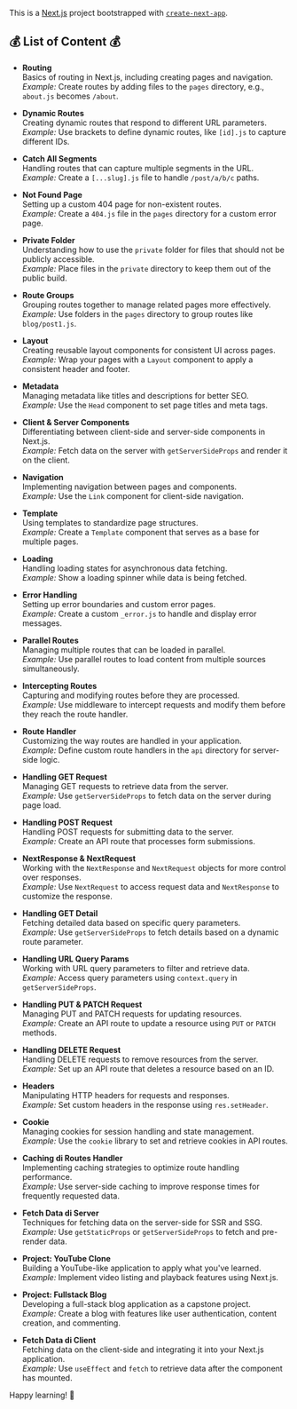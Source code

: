This is a [Next.js](https://nextjs.org/) project bootstrapped with [`create-next-app`](https://github.com/vercel/next.js/tree/canary/packages/create-next-app).

## 💰 List of Content 💰

- **Routing**  
  Basics of routing in Next.js, including creating pages and navigation.  
  *Example:* Create routes by adding files to the `pages` directory, e.g., `about.js` becomes `/about`.

- **Dynamic Routes**  
  Creating dynamic routes that respond to different URL parameters.  
  *Example:* Use brackets to define dynamic routes, like `[id].js` to capture different IDs.

- **Catch All Segments**  
  Handling routes that can capture multiple segments in the URL.  
  *Example:* Create a `[...slug].js` file to handle `/post/a/b/c` paths.

- **Not Found Page**  
  Setting up a custom 404 page for non-existent routes.  
  *Example:* Create a `404.js` file in the `pages` directory for a custom error page.

- **Private Folder**  
  Understanding how to use the `private` folder for files that should not be publicly accessible.  
  *Example:* Place files in the `private` directory to keep them out of the public build.

- **Route Groups**  
  Grouping routes together to manage related pages more effectively.  
  *Example:* Use folders in the `pages` directory to group routes like `blog/post1.js`.

- **Layout**  
  Creating reusable layout components for consistent UI across pages.  
  *Example:* Wrap your pages with a `Layout` component to apply a consistent header and footer.

- **Metadata**  
  Managing metadata like titles and descriptions for better SEO.  
  *Example:* Use the `Head` component to set page titles and meta tags.

- **Client & Server Components**  
  Differentiating between client-side and server-side components in Next.js.  
  *Example:* Fetch data on the server with `getServerSideProps` and render it on the client.

- **Navigation**  
  Implementing navigation between pages and components.  
  *Example:* Use the `Link` component for client-side navigation.

- **Template**  
  Using templates to standardize page structures.  
  *Example:* Create a `Template` component that serves as a base for multiple pages.

- **Loading**  
  Handling loading states for asynchronous data fetching.  
  *Example:* Show a loading spinner while data is being fetched.

- **Error Handling**  
  Setting up error boundaries and custom error pages.  
  *Example:* Create a custom `_error.js` to handle and display error messages.

- **Parallel Routes**  
  Managing multiple routes that can be loaded in parallel.  
  *Example:* Use parallel routes to load content from multiple sources simultaneously.

- **Intercepting Routes**  
  Capturing and modifying routes before they are processed.  
  *Example:* Use middleware to intercept requests and modify them before they reach the route handler.

- **Route Handler**  
  Customizing the way routes are handled in your application.  
  *Example:* Define custom route handlers in the `api` directory for server-side logic.

- **Handling GET Request**  
  Managing GET requests to retrieve data from the server.  
  *Example:* Use `getServerSideProps` to fetch data on the server during page load.

- **Handling POST Request**  
  Handling POST requests for submitting data to the server.  
  *Example:* Create an API route that processes form submissions.

- **NextResponse & NextRequest**  
  Working with the `NextResponse` and `NextRequest` objects for more control over responses.  
  *Example:* Use `NextRequest` to access request data and `NextResponse` to customize the response.

- **Handling GET Detail**  
  Fetching detailed data based on specific query parameters.  
  *Example:* Use `getServerSideProps` to fetch details based on a dynamic route parameter.

- **Handling URL Query Params**  
  Working with URL query parameters to filter and retrieve data.  
  *Example:* Access query parameters using `context.query` in `getServerSideProps`.

- **Handling PUT & PATCH Request**  
  Managing PUT and PATCH requests for updating resources.  
  *Example:* Create an API route to update a resource using `PUT` or `PATCH` methods.

- **Handling DELETE Request**  
  Handling DELETE requests to remove resources from the server.  
  *Example:* Set up an API route that deletes a resource based on an ID.

- **Headers**  
  Manipulating HTTP headers for requests and responses.  
  *Example:* Set custom headers in the response using `res.setHeader`.

- **Cookie**  
  Managing cookies for session handling and state management.  
  *Example:* Use the `cookie` library to set and retrieve cookies in API routes.

- **Caching di Routes Handler**  
  Implementing caching strategies to optimize route handling performance.  
  *Example:* Use server-side caching to improve response times for frequently requested data.

- **Fetch Data di Server**  
  Techniques for fetching data on the server-side for SSR and SSG.  
  *Example:* Use `getStaticProps` or `getServerSideProps` to fetch and pre-render data.

- **Project: YouTube Clone**  
  Building a YouTube-like application to apply what you've learned.  
  *Example:* Implement video listing and playback features using Next.js.

- **Project: Fullstack Blog**  
  Developing a full-stack blog application as a capstone project.  
  *Example:* Create a blog with features like user authentication, content creation, and commenting.

- **Fetch Data di Client**  
  Fetching data on the client-side and integrating it into your Next.js application.  
  *Example:* Use `useEffect` and `fetch` to retrieve data after the component has mounted.


Happy learning! 🚀
